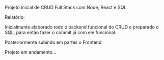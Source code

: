 Projeto inicial de CRUD Full Stack com Node, React e SQL.


Relatório:

Inicialmente elaborado todo o backend funcional do CRUD e preparado o SQL, para então fazer o commit já com ele funcional.

Posteriormente subindo em partes o Frontend


Projeto em andamento...

